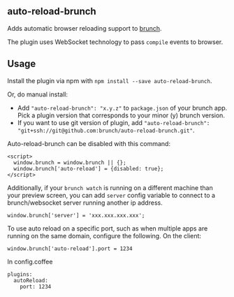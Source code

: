 ## auto-reload-brunch
Adds automatic browser reloading support to
[brunch](http://brunch.io).

The plugin uses WebSocket technology to pass `compile` events to browser.

## Usage
Install the plugin via npm with `npm install --save auto-reload-brunch`.

Or, do manual install:

* Add `"auto-reload-brunch": "x.y.z"` to `package.json` of your brunch app.
  Pick a plugin version that corresponds to your minor (y) brunch version.
* If you want to use git version of plugin, add
`"auto-reload-brunch": "git+ssh://git@github.com:brunch/auto-reload-brunch.git"`.

Auto-reload-brunch can be disabled with this command:

    <script>
      window.brunch = window.brunch || {};
      window.brunch['auto-reload'] = {disabled: true};
    </script>

Additionally, if your `brunch watch` is running on a different machine than your
preview screen, you can add `server` config variable to connect to a brunch/websocket server running
another ip address.

	window.brunch['server'] = 'xxx.xxx.xxx.xxx';

To use auto reload on a specific port, such as when multiple apps are running
on the same domain, configure the following.  On the client:

  	window.brunch['auto-reload'].port = 1234

In config.coffee

	plugins:
	  autoReload:
	    port: 1234
